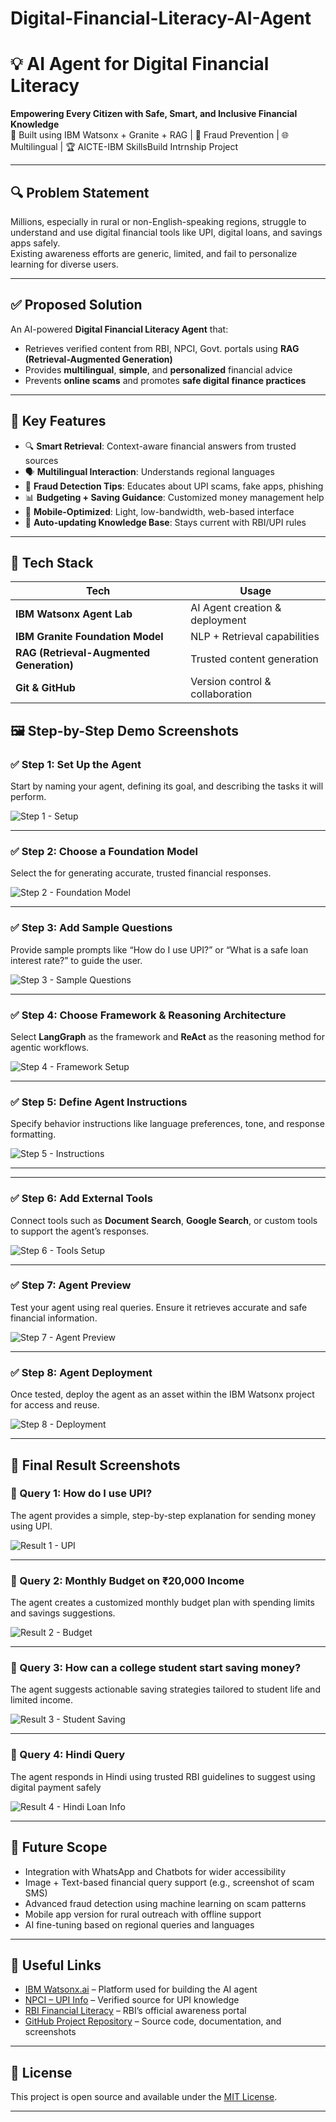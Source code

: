 # Digital-Financial-Literacy-AI-Agent
# 💡 AI Agent for Digital Financial Literacy  
**Empowering Every Citizen with Safe, Smart, and Inclusive Financial Knowledge**  
🚀 Built using IBM Watsonx + Granite + RAG | 🔐 Fraud Prevention | 🌐 Multilingual | 🏆 AICTE-IBM SkillsBuild Intrnship Project

---

## 🔍 Problem Statement

Millions, especially in rural or non-English-speaking regions, struggle to understand and use digital financial tools like UPI, digital loans, and savings apps safely.  
Existing awareness efforts are generic, limited, and fail to personalize learning for diverse users.

---

## ✅ Proposed Solution

An AI-powered **Digital Financial Literacy Agent** that:
- Retrieves verified content from RBI, NPCI, Govt. portals using **RAG (Retrieval-Augmented Generation)**
- Provides **multilingual**, **simple**, and **personalized** financial advice
- Prevents **online scams** and promotes **safe digital finance practices**

---

## 🧠 Key Features

- 🔍 **Smart Retrieval**: Context-aware financial answers from trusted sources  
- 🗣️ **Multilingual Interaction**: Understands regional languages  
- 🚫 **Fraud Detection Tips**: Educates about UPI scams, fake apps, phishing  
- 📊 **Budgeting + Saving Guidance**: Customized money management help  
- 📱 **Mobile-Optimized**: Light, low-bandwidth, web-based interface  
- 🔁 **Auto-updating Knowledge Base**: Stays current with RBI/UPI rules  

---

## 🧰 Tech Stack

| Tech | Usage |
|------|-------|
| **IBM Watsonx Agent Lab** | AI Agent creation & deployment |
| **IBM Granite Foundation Model** | NLP + Retrieval capabilities |
| **RAG (Retrieval-Augmented Generation)** | Trusted content generation |
| **Git & GitHub** | Version control & collaboration |

## 🖼️ Step-by-Step Demo Screenshots

### ✅ Step 1: Set Up the Agent  
Start by naming your agent, defining its goal, and describing the tasks it will perform.

![Step 1 - Setup](https://github.com/Mansi-Upadhyay-12/Digital-Financial-Literacy-AI-Agent/blob/main/Agent%20Setup.png?raw=true)

---

### ✅ Step 2: Choose a Foundation Model  
Select the  for generating accurate, trusted financial responses.

![Step 2 - Foundation Model](https://github.com/Mansi-Upadhyay-12/Digital-Financial-Literacy-AI-Agent/blob/main/model.png?raw=true)

---

### ✅ Step 3: Add Sample Questions  
Provide sample prompts like “How do I use UPI?” or “What is a safe loan interest rate?” to guide the user.

![Step 3 - Sample Questions](https://github.com/Mansi-Upadhyay-12/Digital-Financial-Literacy-AI-Agent/blob/main/Quick%20Questions.png?raw=true)


---

### ✅ Step 4: Choose Framework & Reasoning Architecture  
Select **LangGraph** as the framework and **ReAct** as the reasoning method for agentic workflows.

![Step 4 - Framework Setup](https://github.com/Mansi-Upadhyay-12/Digital-Financial-Literacy-AI-Agent/blob/main/Framework%20and%20Architechture.png?raw=true)

---

### ✅ Step 5: Define Agent Instructions  
Specify behavior instructions like language preferences, tone, and response formatting.

![Step 5 - Instructions](https://github.com/Mansi-Upadhyay-12/Digital-Financial-Literacy-AI-Agent/blob/main/Agent%20Instructions.png?raw=true)

---

---

### ✅ Step 6: Add External Tools  
Connect tools such as **Document Search**, **Google Search**, or custom tools to support the agent’s responses.

![Step 6 - Tools Setup](https://github.com/Mansi-Upadhyay-12/Digital-Financial-Literacy-AI-Agent/blob/main/Tools.png?raw=true)


---

### ✅ Step 7: Agent Preview  
Test your agent using real queries. Ensure it retrieves accurate and safe financial information.

![Step 7 - Agent Preview](https://github.com/Mansi-Upadhyay-12/Digital-Financial-Literacy-AI-Agent/blob/main/Agent%20Preview.png?raw=true)

---

### ✅ Step 8: Agent Deployment  
Once tested, deploy the agent as an asset within the IBM Watsonx project for access and reuse.

![Step 8 - Deployment](https://github.com/Mansi-Upadhyay-12/Digital-Financial-Literacy-AI-Agent/blob/main/deployment.png?raw=true)

---
## 📸 Final Result Screenshots

### 💬 Query 1: How do I use UPI?  
The agent provides a simple, step-by-step explanation for sending money using UPI.

![Result 1 - UPI](https://github.com/Mansi-Upadhyay-12/Digital-Financial-Literacy-AI-Agent/blob/main/result1.png?raw=true)

---

### 💬 Query 2: Monthly Budget on ₹20,000 Income  
The agent creates a customized monthly budget plan with spending limits and savings suggestions.

![Result 2 - Budget](https://github.com/Mansi-Upadhyay-12/Digital-Financial-Literacy-AI-Agent/blob/main/result2.png?raw=true)

---

### 💬 Query 3: How can a college student start saving money?  
The agent suggests actionable saving strategies tailored to student life and limited income.

![Result 3 - Student Saving](https://github.com/Mansi-Upadhyay-12/Digital-Financial-Literacy-AI-Agent/blob/main/result3.png?raw=true)

---

### 💬 Query 4: Hindi Query 
The agent responds in Hindi using trusted RBI guidelines to suggest using digital payment safely

![Result 4 - Hindi Loan Info](https://github.com/Mansi-Upadhyay-12/Digital-Financial-Literacy-AI-Agent/blob/main/result4.png?raw=true)


---

## 🔭 Future Scope

- Integration with WhatsApp and Chatbots for wider accessibility
- Image + Text-based financial query support (e.g., screenshot of scam SMS)
- Advanced fraud detection using machine learning on scam patterns
- Mobile app version for rural outreach with offline support
- AI fine-tuning based on regional queries and languages

---

## 🔗 Useful Links

- [IBM Watsonx.ai](https://www.ibm.com/products/watsonx-ai) – Platform used for building the AI agent  
- [NPCI – UPI Info](https://www.npci.org.in/what-we-do/upi/product-overview) – Verified source for UPI knowledge  
- [RBI Financial Literacy](https://www.rbi.org.in/commonperson/English/Scripts/FinancialEducation.aspx) – RBI’s official awareness portal  
- [GitHub Project Repository](https://github.com/Mansi-Upadhyay-12/Digital-Financial-Literacy-AI-Agent) – Source code, documentation, and screenshots  

---

## 📄 License

This project is open source and available under the [MIT License](LICENSE).

---


